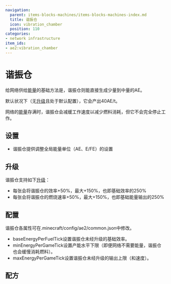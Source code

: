 ```yaml
---
navigation:
  parent: items-blocks-machines/items-blocks-machines-index.md
  title: 谐振仓
  icon: vibration_chamber
  position: 110
categories:
- network infrastructure
item_ids:
- ae2:vibration_chamber
---
```


# 谐振仓

<BlockImage id="vibration_chamber" p:active="true" scale="8" />

给网络供给[能量](../ae2-mechanics/energy.md)的基础方法是<ItemLink id="energy_acceptor" />，谐振仓则能直接生成少量到中量的AE。

默认状况下（无[升级](upgrade_cards.md)且处于默认配置），它会产出40AE/t。

网络的[能量](../ae2-mechanics/energy.md)存满时，谐振仓会减缓工作速度以减少燃料消耗，但它不会完全停止工作。

## 设置

*   谐振仓提供调整全局能量单位（AE、E/FE）的设置

## 升级

谐振仓支持如下[升级](upgrade_cards.md)：

*   每张<ItemLink id="energy_card" />会将谐振仓的效率+50%，最大+150%，也即基础效率的250%
*   每张<ItemLink id="speed_card" />会将谐振仓的燃烧速率+50%，最大+150%，也即基础能量输出的250%

## 配置

谐振仓各属性可在.minecraft/config/ae2/common.json中修改。

*   baseEnergyPerFuelTick设置谐振仓未经升级的基础效率。
*   minEnergyPerGameTick设置产能水平下限（即便网络不需要能量，谐振仓也会缓慢消耗燃料）。
*   maxEnergyPerGameTick设置谐振仓未经升级的输出上限（和速度）。

## 配方

<RecipeFor id="vibration_chamber" />
